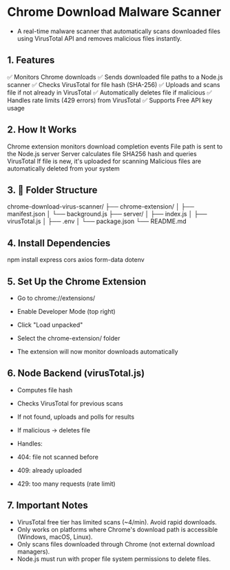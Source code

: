 # Chrome Download Malware Scanner

- A real-time malware scanner that automatically scans downloaded files using VirusTotal API and removes malicious files instantly.


## 1. Features

✅ Monitors Chrome downloads
✅ Sends downloaded file paths to a Node.js scanner
✅ Checks VirusTotal for file hash (SHA-256)
✅ Uploads and scans file if not already in VirusTotal
✅ Automatically deletes file if malicious
✅ Handles rate limits (429 errors) from VirusTotal
✅ Supports Free API key usage

## 2. How It Works

Chrome extension monitors download completion events
File path is sent to the Node.js server
Server calculates file SHA256 hash and queries VirusTotal
If file is new, it's uploaded for scanning
Malicious files are automatically deleted from your system


## 3. 📁 Folder Structure

chrome-download-virus-scanner/
├── chrome-extension/
│   ├── manifest.json
│   └── background.js
├── server/
│   ├── index.js
│   ├── virusTotal.js
│   ├── .env
│   └── package.json
└── README.md


## 4. Install Dependencies

npm install express cors axios form-data dotenv


## 5. Set Up the Chrome Extension

- Go to chrome://extensions/

- Enable Developer Mode (top right)

- Click "Load unpacked"

- Select the chrome-extension/ folder

- The extension will now monitor downloads automatically



## 6. Node Backend (virusTotal.js)

- Computes file hash
- Checks VirusTotal for previous scans
- If not found, uploads and polls for results
- If malicious → deletes file
- Handles:

- 404: file not scanned before
- 409: already uploaded
- 429: too many requests (rate limit)



## 7. Important Notes
- VirusTotal free tier has limited scans (~4/min). Avoid rapid downloads.
- Only works on platforms where Chrome's download path is accessible (Windows, macOS, Linux).
- Only scans files downloaded through Chrome (not external download managers).
- Node.js must run with proper file system permissions to delete files.

